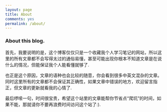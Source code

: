 ```yaml
---
layout: page
title: About
comments: yes
permalink: /about/
---
```



### About this blog.

首先，我要说明的是，这个博客仅仅只是一个收藏我个人学习笔记的网站，所以这里的所有文章都不会写得太过的通俗易懂，甚至可能出现你根本不知道文章是在说什么的情况，但能保证我个人能看懂就够了.

[comment]: <> (当然，我也只是一个搬砖的，既然我都能看懂了，我想你也应该没什么问题.)
也正是这个原因，文章的语种也会比较的随意，你会看到很多中英文混杂的文章。同时这里所有的文章都不会保证其正确性，如果文章中错误的地方，欢迎留言指正，但文章的更新就看我的心情了.

[comment]: <> (假如某篇文章提供的方法并不能帮助你有效地“爬坑”，请你注意了，你要联系的博主已经下线，他帮不了你也感到很绝望和无奈.)
最后啰嗦一句，时间很宝贵，希望这个站里的文章能帮你节省点“爬坑”的时间，如果不能，那就请你不要再浪费时间访问这个站了:).

